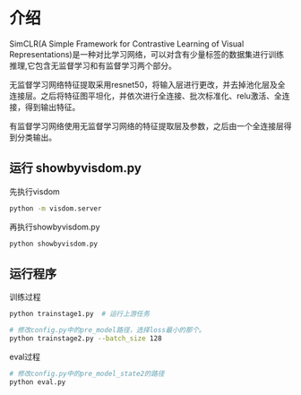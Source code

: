 # 介绍
SimCLR(A Simple Framework for Contrastive Learning of Visual Representations)是一种对比学习网络，可以对含有少量标签的数据集进行训练推理,它包含无监督学习和有监督学习两个部分。

无监督学习网络特征提取采用resnet50，将输入层进行更改，并去掉池化层及全连接层。之后将特征图平坦化，并依次进行全连接、批次标准化、relu激活、全连接，得到输出特征。

有监督学习网络使用无监督学习网络的特征提取层及参数，之后由一个全连接层得到分类输出。

## 运行 showbyvisdom.py
先执行visdom
```bash
python -m visdom.server
```

再执行showbyvisdom.py
```bash
python showbyvisdom.py
```

## 运行程序
训练过程
```bash
python trainstage1.py  # 运行上游任务

# 修改config.py中的pre_model路径，选择loss最小的那个。
python trainstage2.py --batch_size 128
```

eval过程
```bash
# 修改config.py中的pre_model_state2的路径
python eval.py
```
